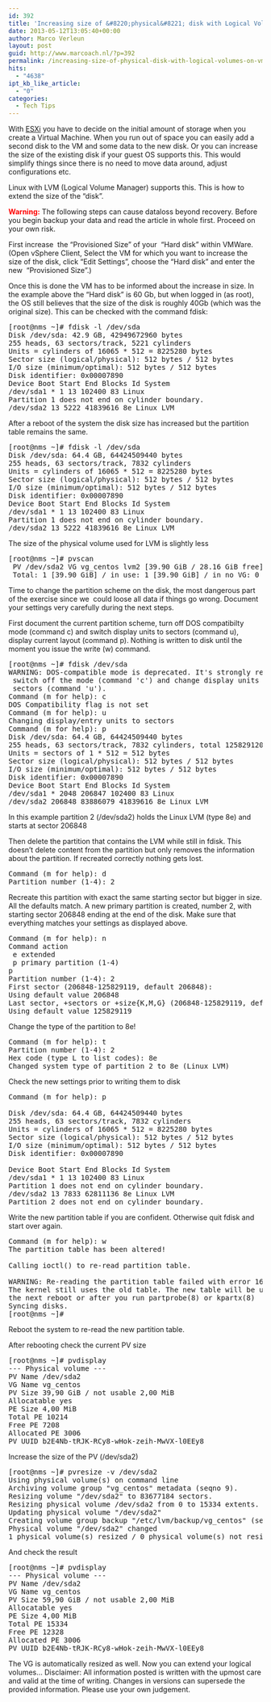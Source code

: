 ```yaml
---
id: 392
title: 'Increasing size of &#8220;physical&#8221; disk with Logical Volumes on VMWare ESX'
date: 2013-05-12T13:05:40+00:00
author: Marco Verleun
layout: post
guid: http://www.marcoach.nl/?p=392
permalink: /increasing-size-of-physical-disk-with-logical-volumes-on-vmware-esx/
hits:
  - "4638"
ipt_kb_like_article:
  - "0"
categories:
  - Tech Tips
---
```

With [ESXi](http://www.marcoach.nl/esxi-51-on-mac-pro-31/ "ESXi 5.1 on Mac Pro 3,1") you have to decide on the initial amount of storage when you create a Virtual Machine. When you run out of space you can easily add a second disk to the VM and some data to the new disk. Or you can increase the size of the existing disk if your guest OS supports this. This would simplify things since there is no need to move data around, adjust configurations etc.

Linux with LVM (Logical Volume Manager) supports this. This is how to extend the size of the &#8220;disk&#8221;.<!--more-->

**<span style="color: #ff0000;">Warning:</span>** The following steps can cause dataloss beyond recovery. Before you begin backup your data and read the article in whole first. Proceed on your own risk.

First increase  the &#8220;Provisioned Size&#8221; of your  &#8220;Hard disk&#8221; within VMWare. (Open vSphere Client, Select the VM for which you want to increase the size of the disk, click &#8220;Edit Settings&#8221;, choose the &#8220;Hard disk&#8221; and enter the new  &#8220;Provisioned Size&#8221;.)

Once this is done the VM has to be informed about the increase in size. In the example above the &#8220;Hard disk&#8221; is 60 Gb, but when logged in (as root), the OS still believes that the size of the disk is roughly 40Gb (which was the original size). This can be checked with the command fdisk:

<pre class="">[root@nms ~]# fdisk -l /dev/sda
Disk /dev/sda: 42.9 GB, 42949672960 bytes
255 heads, 63 sectors/track, 5221 cylinders
Units = cylinders of 16065 * 512 = 8225280 bytes
Sector size (logical/physical): 512 bytes / 512 bytes
I/O size (minimum/optimal): 512 bytes / 512 bytes
Disk identifier: 0x00007890
Device Boot Start End Blocks Id System
/dev/sda1 * 1 13 102400 83 Linux
Partition 1 does not end on cylinder boundary.
/dev/sda2 13 5222 41839616 8e Linux LVM</pre>

After a reboot of the system the disk size has increased but the partition table remains the same.

<pre>[root@nms ~]# fdisk -l /dev/sda
Disk /dev/sda: 64.4 GB, 64424509440 bytes
255 heads, 63 sectors/track, 7832 cylinders
Units = cylinders of 16065 * 512 = 8225280 bytes
Sector size (logical/physical): 512 bytes / 512 bytes
I/O size (minimum/optimal): 512 bytes / 512 bytes
Disk identifier: 0x00007890
Device Boot Start End Blocks Id System
/dev/sda1 * 1 13 102400 83 Linux
Partition 1 does not end on cylinder boundary.
/dev/sda2 13 5222 41839616 8e Linux LVM</pre>

The size of the physical volume used for LVM is slightly less

<pre>[root@nms ~]# pvscan
 PV /dev/sda2 VG vg_centos lvm2 [39.90 GiB / 28.16 GiB free]
 Total: 1 [39.90 GiB] / in use: 1 [39.90 GiB] / in no VG: 0 [0 ]</pre>

Time to change the partition scheme on the disk, the most dangerous part of the exercise since we  could loose all data if things go wrong. Document your settings very carefully during the next steps.

First document the current partition scheme, turn off DOS compatibilty mode (command c) and switch display units to sectors (command u), display current layout (command p). Nothing is written to disk until the moment you issue the write (w) command.

<pre class="lang:default decode:true">[root@nms ~]# fdisk /dev/sda
WARNING: DOS-compatible mode is deprecated. It's strongly recommended to
 switch off the mode (command 'c') and change display units to
 sectors (command 'u').
Command (m for help): c
DOS Compatibility flag is not set
Command (m for help): u
Changing display/entry units to sectors
Command (m for help): p
Disk /dev/sda: 64.4 GB, 64424509440 bytes
255 heads, 63 sectors/track, 7832 cylinders, total 125829120 sectors
Units = sectors of 1 * 512 = 512 bytes
Sector size (logical/physical): 512 bytes / 512 bytes
I/O size (minimum/optimal): 512 bytes / 512 bytes
Disk identifier: 0x00007890
Device Boot Start End Blocks Id System
/dev/sda1 * 2048 206847 102400 83 Linux
/dev/sda2 206848 83886079 41839616 8e Linux LVM</pre>

In this example partition 2 (/dev/sda2) holds the Linux LVM (type 8e) and starts at sector 206848

Then delete the partition that contains the LVM while still in fdisk. This doesn&#8217;t delete content from the partition but only removes the information about the partition. If recreated correctly nothing gets lost.

<pre class="lang:default decode:true">Command (m for help): d
Partition number (1-4): 2</pre>

Recreate this partition with exact the same starting sector but bigger in size. All the defaults match. A new primary partition is created, number 2, with starting sector 206848 ending at the end of the disk. Make sure that everything matches your settings as displayed above.

<pre class="lang:default decode:true">Command (m for help): n
Command action
 e extended
 p primary partition (1-4)
p
Partition number (1-4): 2
First sector (206848-125829119, default 206848): 
Using default value 206848
Last sector, +sectors or +size{K,M,G} (206848-125829119, default 125829119): 
Using default value 125829119</pre>

Change the type of the partition to 8e!

<pre class="lang:default decode:true">Command (m for help): t
Partition number (1-4): 2
Hex code (type L to list codes): 8e
Changed system type of partition 2 to 8e (Linux LVM)</pre>

Check the new settings prior to writing them to disk

<pre class="lang:default decode:true">Command (m for help): p

Disk /dev/sda: 64.4 GB, 64424509440 bytes
255 heads, 63 sectors/track, 7832 cylinders
Units = cylinders of 16065 * 512 = 8225280 bytes
Sector size (logical/physical): 512 bytes / 512 bytes
I/O size (minimum/optimal): 512 bytes / 512 bytes
Disk identifier: 0x00007890

Device Boot Start End Blocks Id System
/dev/sda1 * 1 13 102400 83 Linux
Partition 1 does not end on cylinder boundary.
/dev/sda2 13 7833 62811136 8e Linux LVM
Partition 2 does not end on cylinder boundary.</pre>

Write the new partition table if you are confident. Otherwise quit fdisk and start over again.

<pre class="lang:default decode:true ">Command (m for help): w
The partition table has been altered!

Calling ioctl() to re-read partition table.

WARNING: Re-reading the partition table failed with error 16: Device or resource busy.
The kernel still uses the old table. The new table will be used at
the next reboot or after you run partprobe(8) or kpartx(8)
Syncing disks.
[root@nms ~]#</pre>

Reboot the system to re-read the new partition table.

After rebooting check the current PV size

<pre>[root@nms ~]# pvdisplay
--- Physical volume ---
PV Name /dev/sda2
VG Name vg_centos
PV Size 39,90 GiB / not usable 2,00 MiB
Allocatable yes
PE Size 4,00 MiB
Total PE 10214
Free PE 7208
Allocated PE 3006
PV UUID b2E4Nb-tRJK-RCy8-wHok-zeih-MwVX-l0EEy8</pre>

Increase the size of the PV (/dev/sda2)

<pre>[root@nms ~]# pvresize -v /dev/sda2
Using physical volume(s) on command line
Archiving volume group "vg_centos" metadata (seqno 9).
Resizing volume "/dev/sda2" to 83677184 sectors.
Resizing physical volume /dev/sda2 from 0 to 15334 extents.
Updating physical volume "/dev/sda2"
Creating volume group backup "/etc/lvm/backup/vg_centos" (seqno 10).
Physical volume "/dev/sda2" changed
1 physical volume(s) resized / 0 physical volume(s) not resized</pre>

And check the result

<pre>[root@nms ~]# pvdisplay
--- Physical volume ---
PV Name /dev/sda2
VG Name vg_centos
PV Size 59,90 GiB / not usable 2,00 MiB
Allocatable yes
PE Size 4,00 MiB
Total PE 15334
Free PE 12328
Allocated PE 3006
PV UUID b2E4Nb-tRJK-RCy8-wHok-zeih-MwVX-l0EEy8</pre>

The VG is automatically resized as well. Now you can extend your logical volumes&#8230; Disclaimer: All information posted is written with the upmost care and valid at the time of writing. Changes in versions can supersede the provided information. Please use your own judgement.